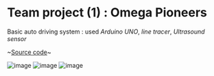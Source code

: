 # Team project (1) : Omega Pioneers
Basic auto driving system : used *Arduino UNO*, *line tracer*, *Ultrasound sensor*

~[Source code](https://github.com/Womby-Vanitas/inos/tree/main/AD1)~

![image](https://github.com/user-attachments/assets/7c3c9f18-cabe-46ec-b5eb-3841e97885ce)
![image](https://github.com/user-attachments/assets/d233e0d9-bf27-419f-b046-dd06f037afa8)
![image](https://github.com/user-attachments/assets/d6396056-3bd7-4893-9f9a-1b706362807f)
